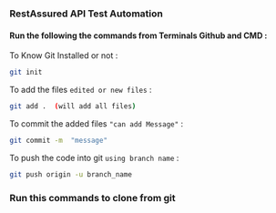 ### RestAssured API Test Automation

#### Run the following the commands from Terminals Github and CMD :

To Know Git Installed or not :

```sh
git init
```

To add the files  `edited or new files` :

```sh
git add .  (will add all files)
```

To commit the added files `"can add Message"` :

```sh
git commit -m  "message"
```

To push the code into git `using branch name` :

```sh
git push origin -u branch_name
```

### Run this commands to clone from git

